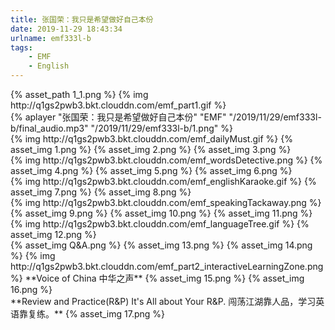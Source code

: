 ```yaml
---
title: 张国荣：我只是希望做好自己本份
date: 2019-11-29 18:43:34
urlname: emf333l-b
tags:
    - EMF
    - English
---
```

 [//]: # (标题：Part1)
 <div> {% asset_path 1_1.png %}
 {% img http://q1gs2pwb3.bkt.clouddn.com/emf_part1.gif %}
 </div>
 <!-- more -->
 
 <div>
  {% aplayer "张国荣：我只是希望做好自己本份" "EMF" "/2019/11/29/emf333l-b/final_audio.mp3"  "/2019/11/29/emf333l-b/1.png" %}
  </div>
  
  [//]: # (每日麦斯特：Daily Must)
  </div>
  {% img http://q1gs2pwb3.bkt.clouddn.com/emf_dailyMust.gif %}
  {% asset_img 1.png %}
  {% asset_img 2.png %}
  {% asset_img 3.png %}
  </div>
  
  
  [//]: # (单词大侦探：Words Detective)
  <div>
  {% img http://q1gs2pwb3.bkt.clouddn.com/emf_wordsDetective.png %}
  {% asset_img 4.png %}
  {% asset_img 5.png %}
  {% asset_img 6.png %}
  </div>
  
  
  [//]: # (英语卡拉OK：English Karaoke)
  <div>
  {% img http://q1gs2pwb3.bkt.clouddn.com/emf_englishKaraoke.gif %}
  {% asset_img 7.png %}
  {% asset_img 8.png %}
  </div>
  
  
  [//]: # (口语打包盒：Speaking Takeaway)
  <div>
  {% img http://q1gs2pwb3.bkt.clouddn.com/emf_speakingTackaway.png %}
  {% asset_img 9.png %}
  {% asset_img 10.png %}
  {% asset_img 11.png %}
  </div>
  
  
  [//]: # (语言之树：Language Tree)
  <div>
  {% img http://q1gs2pwb3.bkt.clouddn.com/emf_languageTree.gif %}
  {% asset_img 12.png %}
  </div>
  
  
  [//]: # (标题：Part2 互动学习区)
  <div>
  {% asset_img Q&A.png %}
  {% asset_img 13.png %}
  {% asset_img 14.png %}
  {% img http://q1gs2pwb3.bkt.clouddn.com/emf_part2_interactiveLearningZone.png %}
  **Voice of China 中华之声**
  {% asset_img 15.png %}
  {% asset_img 16.png %}
  </div>
  
  
  <div>
  **Review and Practice(R&P)
  It's All about Your R&P. 闯荡江湖靠人品，学习英语靠复练。**
  {% asset_img 17.png %}
  </div>
  

